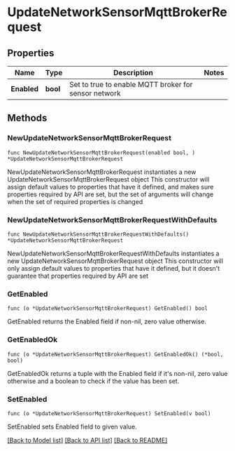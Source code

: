 # UpdateNetworkSensorMqttBrokerRequest

## Properties

Name | Type | Description | Notes
------------ | ------------- | ------------- | -------------
**Enabled** | **bool** | Set to true to enable MQTT broker for sensor network | 

## Methods

### NewUpdateNetworkSensorMqttBrokerRequest

`func NewUpdateNetworkSensorMqttBrokerRequest(enabled bool, ) *UpdateNetworkSensorMqttBrokerRequest`

NewUpdateNetworkSensorMqttBrokerRequest instantiates a new UpdateNetworkSensorMqttBrokerRequest object
This constructor will assign default values to properties that have it defined,
and makes sure properties required by API are set, but the set of arguments
will change when the set of required properties is changed

### NewUpdateNetworkSensorMqttBrokerRequestWithDefaults

`func NewUpdateNetworkSensorMqttBrokerRequestWithDefaults() *UpdateNetworkSensorMqttBrokerRequest`

NewUpdateNetworkSensorMqttBrokerRequestWithDefaults instantiates a new UpdateNetworkSensorMqttBrokerRequest object
This constructor will only assign default values to properties that have it defined,
but it doesn't guarantee that properties required by API are set

### GetEnabled

`func (o *UpdateNetworkSensorMqttBrokerRequest) GetEnabled() bool`

GetEnabled returns the Enabled field if non-nil, zero value otherwise.

### GetEnabledOk

`func (o *UpdateNetworkSensorMqttBrokerRequest) GetEnabledOk() (*bool, bool)`

GetEnabledOk returns a tuple with the Enabled field if it's non-nil, zero value otherwise
and a boolean to check if the value has been set.

### SetEnabled

`func (o *UpdateNetworkSensorMqttBrokerRequest) SetEnabled(v bool)`

SetEnabled sets Enabled field to given value.



[[Back to Model list]](../README.md#documentation-for-models) [[Back to API list]](../README.md#documentation-for-api-endpoints) [[Back to README]](../README.md)


